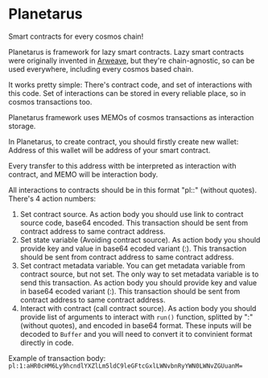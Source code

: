 # Planetarus
Smart contracts for every cosmos chain!

Planetarus is framework for lazy smart contracts. Lazy smart contracts were originally invented in [Arweave](https://github.com/ArweaveTeam/SmartWeave), but they're chain-agnostic, so can be used everywhere, including every cosmos based chain.

It works pretty simple: There's contract code, and set of interactions with this code. Set of interactions can be stored in every reliable place, so in cosmos transactions too.

Planetarus framework uses MEMOs of cosmos transactions as interaction storage.

In Planetarus, to create contract, you should firstly create new wallet: Address of this wallet will be address of your smart contract.

Every transfer to this address witth be interpreted as interaction with contract, and MEMO will be interaction body.

All interactions to contracts should be in this format "pl:<action number>:<action body>" (without quotes).
There's 4 action numbers:

1. Set contract source. As action body you should use link to contract source code, base64 encoded. This transaction should be sent from contract address to same contract address.
2. Set state variable (Avoiding contract source). As action body you should provide key and value in base64 ecoded variant (<base64 key>:<base64 value>). This transaction should be sent from contract address to same contract address.
3. Set contract metadata variable. You can get metadata variable from contract source, but not set. The only way to set metadata variable is to send this transaction. As action body you should provide key and value in base64 ecoded variant (<base64 key>:<base64 value>). This transaction should be sent from contract address to same contract address.
4. Interact with contract (call contract source). As action body you should provide list of arguments to interact with `run()` function, splitted by ":" (without quotes), and encoded in base64 format. These inputs will be decoded to `Buffer` and you will need to convert it to convinient format directly in code.

Example of transaction body: `pl:1:aHR0cHM6Ly9hcndlYXZlLm5ldC9leGFtcGxlLWNvbnRyYWN0LWNvZGUuanM=`

